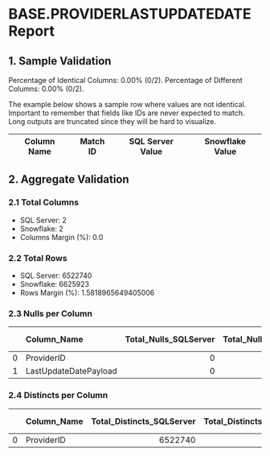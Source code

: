 # BASE.PROVIDERLASTUPDATEDATE Report

## 1. Sample Validation

Percentage of Identical Columns: 0.00% (0/2).
Percentage of Different Columns: 0.00% (0/2).

The example below shows a sample row where values are not identical. Important to remember that fields like IDs are never expected to match. Long outputs are truncated since they will be hard to visualize.

| Column Name   | Match ID   | SQL Server Value   | Snowflake Value   |
|---------------|------------|--------------------|-------------------|

## 2. Aggregate Validation

### 2.1 Total Columns
- SQL Server: 2
- Snowflake: 2
- Columns Margin (%): 0.0

### 2.2 Total Rows
- SQL Server: 6522740
- Snowflake: 6625923
- Rows Margin (%): 1.5818965649405006

### 2.3 Nulls per Column
|    | Column_Name           |   Total_Nulls_SQLServer |   Total_Nulls_Snowflake |   Margin (%) |
|---:|:----------------------|------------------------:|------------------------:|-------------:|
|  0 | ProviderID            |                       0 |                       0 |            0 |
|  1 | LastUpdateDatePayload |                       0 |                       0 |            0 |

### 2.4 Distincts per Column
|    | Column_Name   |   Total_Distincts_SQLServer |   Total_Distincts_Snowflake |   Margin (%) |
|---:|:--------------|----------------------------:|----------------------------:|-------------:|
|  0 | ProviderID    |                     6522740 |                     6625923 |          1.6 |